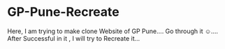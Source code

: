 # GP-Pune-Recreate
Here,  I am trying to make clone Website of GP Pune.... Go through it ☺.... After Successful in it , I will try to Recreate it...
